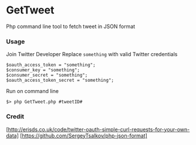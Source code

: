 GetTweet
=========

Php command line tool to fetch tweet in JSON format
  
### Usage 
Join Twitter Developer
Replace ```something``` with valid Twitter credentials
````
$oauth_access_token = "something";
$consumer_key = "something";
$consumer_secret = "something";
$oauth_access_token_secret = "something";
````
Run on command line

````
$> php GetTweet.php #tweetID#
````

### Credit ###
[http://erisds.co.uk/code/twitter-oauth-simple-curl-requests-for-your-own-data]
[https://github.com/SergeyTsalkov/php-json-format]
